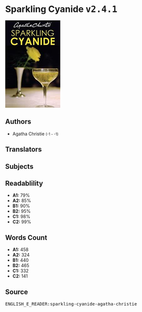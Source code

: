 # Sparkling Cyanide <kbd>v2.4.1</kbd>

![](./cover.medium.jpg "")

## Authors


 - Agatha Christie <small>(-1 - -1)</small>

## Translators



## Subjects



## Readablility


 - **A1:** 79%
 - **A2:** 85%
 - **B1:** 90%
 - **B2:** 95%
 - **C1:** 98%
 - **C2:** 99%

## Words Count


 - **A1:** 458
 - **A2:** 324
 - **B1:** 440
 - **B2:** 465
 - **C1:** 332
 - **C2:** 141

## Source


<kbd>ENGLISH_E_READER:sparkling-cyanide-agatha-christie</kbd>
